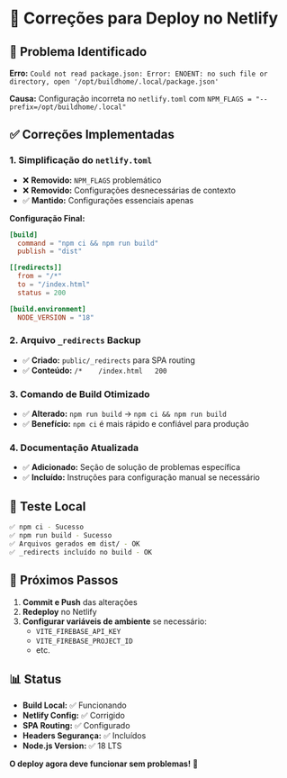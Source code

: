 # 🔧 Correções para Deploy no Netlify

## 🐛 Problema Identificado

**Erro:** `Could not read package.json: Error: ENOENT: no such file or directory, open '/opt/buildhome/.local/package.json'`

**Causa:** Configuração incorreta no `netlify.toml` com `NPM_FLAGS = "--prefix=/opt/buildhome/.local"`

## ✅ Correções Implementadas

### 1. Simplificação do `netlify.toml`
- ❌ **Removido:** `NPM_FLAGS` problemático
- ❌ **Removido:** Configurações desnecessárias de contexto
- ✅ **Mantido:** Configurações essenciais apenas

**Configuração Final:**
```toml
[build]
  command = "npm ci && npm run build"
  publish = "dist"

[[redirects]]
  from = "/*"
  to = "/index.html"
  status = 200

[build.environment]
  NODE_VERSION = "18"
```

### 2. Arquivo `_redirects` Backup
- ✅ **Criado:** `public/_redirects` para SPA routing
- ✅ **Conteúdo:** `/*    /index.html   200`

### 3. Comando de Build Otimizado
- ✅ **Alterado:** `npm run build` → `npm ci && npm run build`
- ✅ **Benefício:** `npm ci` é mais rápido e confiável para produção

### 4. Documentação Atualizada
- ✅ **Adicionado:** Seção de solução de problemas específica
- ✅ **Incluído:** Instruções para configuração manual se necessário

## 🧪 Teste Local

```bash
✅ npm ci - Sucesso
✅ npm run build - Sucesso  
✅ Arquivos gerados em dist/ - OK
✅ _redirects incluído no build - OK
```

## 🚀 Próximos Passos

1. **Commit e Push** das alterações
2. **Redeploy** no Netlify
3. **Configurar variáveis de ambiente** se necessário:
   - `VITE_FIREBASE_API_KEY`
   - `VITE_FIREBASE_PROJECT_ID`
   - etc.

## 📊 Status

- **Build Local:** ✅ Funcionando
- **Netlify Config:** ✅ Corrigido  
- **SPA Routing:** ✅ Configurado
- **Headers Segurança:** ✅ Incluídos
- **Node.js Version:** ✅ 18 LTS

**O deploy agora deve funcionar sem problemas!** 🎉 